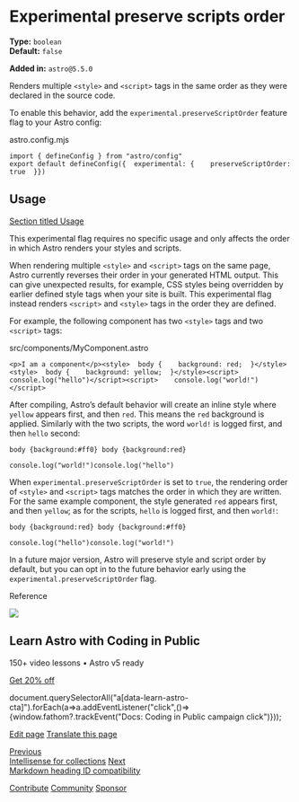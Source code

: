 Experimental preserve scripts order
===================================

**Type:** `boolean`  
**Default:** `false`  

**Added in:** `astro@5.5.0`

Renders multiple `<style>` and `<script>` tags in the same order as they were declared in the source code.

To enable this behavior, add the `experimental.preserveScriptOrder` feature flag to your Astro config:

astro.config.mjs

    import { defineConfig } from "astro/config"
    export default defineConfig({  experimental: {    preserveScriptOrder: true  }})

Usage
-----

[Section titled Usage](#usage)

This experimental flag requires no specific usage and only affects the order in which Astro renders your styles and scripts.

When rendering multiple `<style>` and `<script>` tags on the same page, Astro currently reverses their order in your generated HTML output. This can give unexpected results, for example, CSS styles being overridden by earlier defined style tags when your site is built. This experimental flag instead renders `<script>` and `<style>` tags in the order they are defined.

For example, the following component has two `<style>` tags and two `<script>` tags:

src/components/MyComponent.astro

    <p>I am a component</p><style>  body {    background: red;  }</style><style>  body {    background: yellow;  }</style><script>    console.log("hello")</script><script>    console.log("world!")</script>

After compiling, Astro’s default behavior will create an inline style where `yellow` appears first, and then `red`. This means the `red` background is applied. Similarly with the two scripts, the word `world!` is logged first, and then `hello` second:

    body {background:#ff0} body {background:red}

    console.log("world!")console.log("hello")

When `experimental.preserveScriptOrder` is set to `true`, the rendering order of `<style>` and `<script>` tags matches the order in which they are written. For the same example component, the style generated `red` appears first, and then `yellow`; as for the scripts, `hello` is logged first, and then `world!`:

    body {background:red} body {background:#ff0}

    console.log("hello")console.log("world!")

In a future major version, Astro will preserve style and script order by default, but you can opt in to the future behavior early using the `experimental.preserveScriptOrder` flag.

Reference

![](/_astro/CodingInPublic.DpaYu7Qd_5sx41.webp)

Learn Astro with **Coding in Public**
-------------------------------------

150+ video lessons • Astro v5 ready

[Get 20% off](https://learnastro.dev?code=ASTRO_PROMO)

document.querySelectorAll("a\[data-learn-astro-cta\]").forEach(a=>a.addEventListener("click",()=>{window.fathom?.trackEvent("Docs: Coding in Public campaign click")}));

[Edit page](https://github.com/withastro/docs/edit/main/src/content/docs/en/reference/experimental-flags/preserve-scripts-order.mdx) [Translate this page](https://contribute.docs.astro.build/guides/i18n/)

[Previous  
Intellisense for collections](/en/reference/experimental-flags/content-intellisense/) [Next  
Markdown heading ID compatibility](/en/reference/experimental-flags/heading-id-compat/)

[Contribute](/en/contribute/) [Community](https://astro.build/chat) [Sponsor](https://opencollective.com/astrodotbuild)